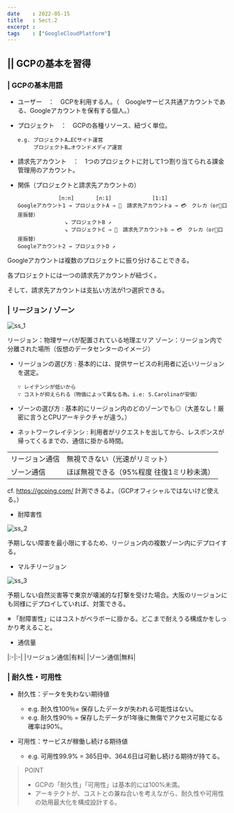 ```yaml
---
date    : 2022-05-15
title   : Sect.2
excerpt :
tags    : ["GoogleCloudPlatform"]
---
```


## || GCPの基本を習得
### | GCPの基本用語
* ユーザー　：　GCPを利用する人。（　Googleサービス共通アカウントである、Googleアカウントを保有する個人。）

* プロジェクト　：　GCPの各種リソース、紐づく単位。

      e.g. プロジェクトA…ECサイト運営
           プロジェクトB…オウンドメディア運営


* 請求先アカウント　：　1つのプロジェクトに対して1つ割り当てられる課金管理用のアカウント。

* 関係（プロジェクトと請求先アカウントの）

                   [n:n]       [n:1]             [1:1]
      Googleアカウント1 → プロジェクトA → 👤　請求先アカウントa → 💳　クレカ（or🏦口座振替）
                     ↘︎ プロジェクトB ↗︎
                     ↘︎ プロジェクトC → 👤　請求先アカウントb → 💳　クレカ（or🏦口座振替）
      Googleアカウント2 → プロジェクトD ↗︎


Googleアカウントは複数のプロジェクトに振り分けることできる。

各プロジェクトには一つの請求先アカウントが紐づく。

そして、請求先アカウントは支払い方法が1つ選択できる。



### | リージョン / ゾーン
![ss_1](https://user-images.githubusercontent.com/28585421/168473172-2f91f1e2-e64c-4e17-9534-36f0864b49bd.png)
 
リージョン：物理サーバが配置されている地理エリア
ゾーン：リージョン内で分離された場所（仮想のデータセンターのイメージ）

* リージョンの選び方 : 基本的には、提供サービスの利用者に近いリージョンを選定。

      ∵ レイテンシが低いから
      ∵ コストが抑えられる（物価によって異なる為。i.e: S.Carolinaが安価）

* ゾーンの選び方 : 基本的にリージョン内のどのゾーンでも◎（大差なし！厳密に言うとCPUアーキテクチャが違う。）

* ネットワークレイテンシ : 利用者がリクエストを出してから、レスポンスが帰ってくるまでの、通信に掛かる時間。

|||
|:-|:-|
|リージョン通信|無視できない（光速がリミット）|
|ゾーン通信|ほぼ無視できる（95%程度 往復1ミリ秒未満）|

cf. https://gcping.com/ 計測できるよ。（GCPオフィシャルではないけど使える。）

* 耐障害性

![ss_2](https://user-images.githubusercontent.com/28585421/168473212-a9e741c6-2cda-4028-b5dc-72b589130a0f.png)

予期しない障害を最小限にするため、リージョン内の複数ゾーン内にデプロイする。

* マルチリージョン

![ss_3](https://user-images.githubusercontent.com/28585421/168473224-bc7a0bba-0a28-447a-a8e1-6d561c965f73.png)

予期しない自然災害等で東京が壊滅的な打撃を受けた場合。大阪のリージョンにも同様にデプロイしていれば、対策できる。

※ 「耐障害性」にはコストがベラボーに掛かる。どこまで耐えうる構成かをしっかり考えること。

* 通信量

|:-|:-|
|リージョン通信|有料|
|ゾーン通信|無料|



### | 耐久性・可用性
+ 耐久性：データを失わない期待値
  - e.g. 耐久性100％= 保存したデータが失われる可能性はない。
  - e.g. 耐久性90％ = 保存したデータが1年後に無傷でアクセス可能になる確率は90%。

+ 可用性：サービスが稼働し続ける期待値
  - e.g. 可用性99.9% = 365日中、364.6日は可動し続ける期待が持てる。

> POINT
>
> * GCPの「耐久性」「可用性」は基本的には100%未満。
> * アーキテクトが、コストとの兼ね合いを考えながら、耐久性や可用性の効用最大化を構成設計する。
